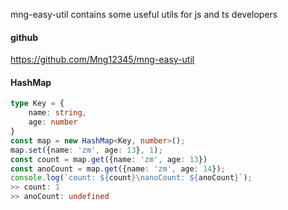 mng-easy-util contains some useful utils for js and ts developers

#### github
https://github.com/Mng12345/mng-easy-util 

#### HashMap
```typescript
type Key = {
    name: string,
    age: number
}
const map = new HashMap<Key, number>();
map.set({name: 'zm', age: 13}, 1);
const count = map.get({name: 'zm', age: 13})
const anoCount = map.get({name: 'zm', age: 14});
console.log(`count: ${count}\nanoCount: ${anoCount}`);
>> count: 1
>> anoCount: undefined
```
